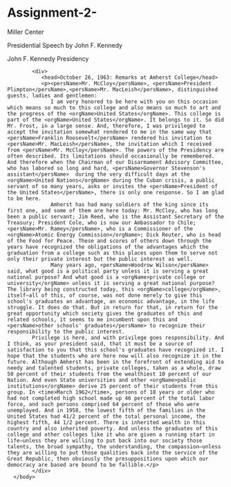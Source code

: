 # Assignment-2-
<?xml version="1.0" encoding="UTF-8"?>
<?xml-model href="http://www.tei-c.org/release/xml/tei/custom/schema/relaxng/tei_all.rng" type="application/xml" schematypens="http://relaxng.org/ns/structure/1.0"?>
<?xml-model href="http://www.tei-c.org/release/xml/tei/custom/schema/relaxng/tei_all.rng" type="application/xml"
	schematypens="http://purl.oclc.org/dsdl/schematron"?>
<TEI xmlns="http://www.tei-c.org/ns/1.0">
  <teiHeader>
      <fileDesc>
         <titleStmt>
            <title>University of Virginia</title>
         </titleStmt>
         <publicationStmt>
            <p>Miller Center </p>
         </publicationStmt>
         <sourceDesc>
            <p>Presidential Speech by John F. Kennedy</p>
         </sourceDesc>
      </fileDesc>
  </teiHeader>
  <text>
      <body>
         <head>John F. Kennedy Presidency</head>
         
            <div>
               <head>October 26, 1963: Remarks at Amherst College</head>
               <p><persName>Mr. McCloy</persName>, <persName>President Plimpton</persName>,<persName>Mr. MacLeish</persName>, distinguished guests, ladies and gentlemen:
                  I am very honored to be here with you on this occasion which means so much to this college and also means so much to art and the progress of the <orgName>United States</orgName>. This college is part of the <orgName>United States</orgName>. It belongs to it. So did Mr. Frost, in a large sense. And, therefore, I was privileged to accept the invitation somewhat rendered to me in the same way that <persName>Franklin Roosevelt</persName> rendered his invitation to <persName>Mr. MacLeish</persName>, the invitation which I received from <persName>Mr. McCloy</persName>. The powers of the Presidency are often described. Its limitations should occasionally be remembered. And therefore when the Chairman of our Disarmament Advisory Committee, who has labored so long and hard, <persName>Governor Stevenson's assistant</persName>  during the very difficult days at the <orgName>United Nations</orgName> during the Cuban crisis, a public servant of so many years, asks or invites the <persName>President of the United States</persName>, there is only one response. So I am glad to be here.
                  Amherst has had many soldiers of the king since its first one, and some of them are here today: Mr. McCloy, who has long been a public servant; Jim Reed, who is the Assistant Secretary of the Treasury; President Cole, who is now our Ambassador to Chile; <persName>Mr. Ramey</persName>, who is a Commissioner of the <orgName>Atomic Energy Commission</orgName>; Dick Reuter, who is head of the Food for Peace. These and scores of others down through the years have recognized the obligations of the advantages which the graduation from a college such as this places upon them to serve not only their private interest but the public interest as well.
                  Many years ago, <persName>Woodrow Wilson</persName> said, what good is a political party unless it is serving a great national purpose? And what good is a <orgName>private college or university</orgName> unless it is serving a great national purpose? The library being constructed today, this <orgName>college</orgName>, itself—all of this, of course, was not done merely to give this school's graduates an advantage, an economic advantage, in the life struggle. It does do that. But in return for that, in return for the great opportunity which society gives the graduates of this and related schools, it seems to me incumbent upon this and <persName>other schools' graduates</persName> to recognize their responsibility to the public interest.
            Privilege is here, and with privilege goes responsibility. And I think, as your president said, that it must be a source of satisfaction to you that this school's graduates have recognized it. I hope that the students who are here now will also recognize it in the future. Although Amherst has been in the forefront of extending aid to needy and talented students, private colleges, taken as a whole, draw 50 percent of their students from the wealthiest 10 percent of our Nation. And even State universities and other <orgName>public institutions</orgName> derive 25 percent of their students from this group. In <time>March 1962</time>, persons of 18 years or older who had not completed high school made up 46 percent of the total labor force, and such persons comprised 64 percent of those who were unemployed. And in 1958, the lowest fifth of the families in the United States had 41/2 percent of the total personal income, the highest fifth, 44 1/2 percent. There is inherited wealth in this country and also inherited poverty. And unless the graduates of this college and other colleges like it who are given a running start in life—unless they are willing to put back into our society those talents, the broad sympathy, the understanding, the compassion—unless they are willing to put those qualities back into the service of the Great Republic, then obviously the presuppositions upon which our democracy are based are bound to be fallible.</p>
            </div>  
      </body>
  </text>
</TEI>

